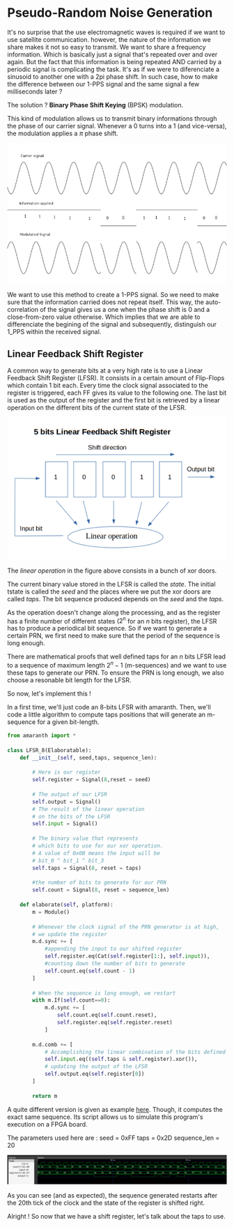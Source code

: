 # Pseudo-Random Noise Generation

It's no surprise that the use electromagnetic waves is required if we want to use satellite communication. however, the nature of the information we share makes it not so easy to transmit. We want to share a frequency information. Which is basically just a signal that's repeated over and over again. But the fact that this information is being repeated AND carried by a periodic signal is complicating the task. It's as if we were to diferenciate a sinusoid to another one with a 2pi phase shift. In such case, how to make the difference between our 1-PPS signal and the same signal a few milliseconds later ?

The solution ? __Binary Phase Shift Keying__ (BPSK) modulation. 

This kind of modulation allows us to transmit binary informations through the phase of our carrier signal. Whenever a 0 turns into a 1 (and vice-versa), the modulation applies a $\pi$ phase shift. 

<img src="../figures/BPSK.png">

We want to use this method to create a 1-PPS signal. So we need to make sure that the information carried does not repeat itself. This way, the auto-correlation of the signal gives us a one when the phase shift is 0 and a close-from-zero value otherwise. Which implies that we are able to differenciate the begining of the signal and subsequently, distinguish our 1_PPS within the received signal.

## Linear Feedback Shift Register

A common way to generate bits at a very high rate is to use a Linear Feedback Shift Register (LFSR). 
It consists in a certain amount of Flip-Flops which contain 1 bit each. Every time the clock signal associated to the register is triggered, each FF gives its value to the following one. The last bit is used as the output of the register and the first bit is retrieved by a linear operation on the different bits of the current state of the LFSR.

<img src="../figures/LFSR.png">

The _linear operation_ in the figure above consists in a bunch of xor doors.

The current binary value stored in the LFSR is called the _state_. The initial tstate is called the _seed_ and the places where we put the xor doors are called _taps_. The bit sequence produced depends on the _seed_ and the _taps_.

As the operation doesn't change along the processing, and as the register has a finite number of different states ($2^n$ for an $n$ bits register), the LFSR has to produce a periodical bit sequence. So if we want to generate a certain PRN, we first need to make sure that the period of the sequence is long enough. 

There are mathematical proofs that well defined taps for an $n$ bits LFSR lead to a sequence of maximum length $2^n-1$ (m-sequences) and we want to use these taps to generate our PRN. To ensure the PRN is long enough, we also choose a resonable bit length for the LFSR. 

So now, let's implement this !

In a first time, we'll just code an 8-bits LFSR with amaranth. 
Then, we'll code a little algorithm to compute taps positions that will generate an m-sequence for a given bit-length.

```python
from amaranth import *

class LFSR_8(Elaboratable):
    def __init__(self, seed,taps, sequence_len):

        # Here is our register
        self.register = Signal(8,reset = seed) 

        # The output of our LFSR
        self.output = Signal()
        # The result of the linear operation 
        # on the bits of the LFSR
        self.input = Signal() 

        # The binary value that represents 
        # which bits to use for our xor operation.
        # A value of 0x0B means the input will be 
        # bit_0 ^ bit_1 ^ bit_3
        self.taps = Signal(8, reset = taps)
        
        #the number of bits to generate for our PRN
        self.count = Signal(8, reset = sequence_len)
    
    def elaborate(self, platform):  
        m = Module()

        # Whenever the clock signal of the PRN generator is at high,
        # we update the register
        m.d.sync += [
            #appending the input to our shifted register
            self.register.eq(Cat(self.register[1:], self.input)), 
            #counting down the number of bits to generate
            self.count.eq(self.count - 1)
        ]

        # When the sequence is long enough, we restart
        with m.If(self.count==0):
            m.d.sync += [
                self.count.eq(self.count.reset),
                self.register.eq(self.register.reset)
            ]
        
        m.d.comb += [
            # Accomplishing the linear combination of the bits defined by the taps
            self.input.eq((self.taps & self.register).xor()),
            # updating the output of the LFSR
            self.output.eq(self.register[0])
        ]

        return m
```

A quite different version is given as example [here](./LFSR.py). Though, it computes the exact same sequence. Its script allows us to simulate this program's execution on a FPGA board. 

The parameters used here are :
    seed = 0xFF
    taps = 0x2D
    sequence_len = 20 

<img src="../figures/PRN8.png">

As you can see (and as expected), the sequence generated restarts after the 20th tick of the clock and the state of the register is shifted right. 

Alright ! So now that we have a shift register, let's talk about the taps to use.
